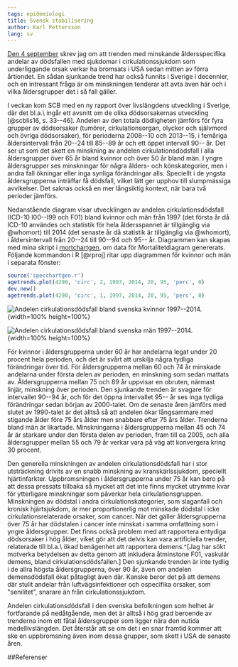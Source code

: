 ```yaml
---
tags: epidemiologi
title: Svensk stabilisering
author: Karl Pettersson
lang: sv
---
```


[Den 4 september](http://static-dust.klpn.se/posts/2016-09-04-uscirc.html)
skrev jag om att trenden med minskande åldersspecifika andelar av dödsfallen
med sjukdomar i cirkulationssjukdom som underliggande orsak verkar ha bromsats
i USA sedan mitten av förra årtiondet. En sådan sjunkande trend har också funnits i
Sverige i decennier, och en intressant fråga är om minskningen tenderar att
avta även här och i vilka åldersgrupper det i så fall gäller.

I veckan kom SCB med en ny rapport över livslängdens utveckling i Sverige, där
det bl.a.\ ingår ett avsnitt om de olika dödsorsakernas utveckling 
[@scblis16, s. 33--46]. Andelen av den totala dödligheten jämförs för fyra 
grupper av dödsorsaker (tumörer, cirkulationsorgan, olyckor och självmord och övriga
dödsorsaker), för perioderna 2008--10 och 2013--15, i femåriga åldersintervall
från 20--24 till 85--89 år och ett öppet intervall 90-- år. Det ser ut som det
skett en minskning av andelen cirkulationsdödsfall i alla åldersgrupper över 65
år bland kvinnor och över 50 år bland män. I yngre åldersgrupper ses
minskningar för några ålders- och könskategorier, men i andra fall ökningar
eller inga synliga förändringar alls. Speciellt i de yngsta åldersgrupperna
inträffar få dödsfall, vilket lätt ger upphov till slumpmässiga avvikelser. Det
saknas också en mer långsiktig kontext, när bara två perioder jämförs.

Nedanstående diagram visar utvecklingen av andelen cirkulationsdödsfall (ICD-10
I00--I99 och F01) bland kvinnor och män från 1997 (det första år då ICD-10
användes och statistik för hela åldersspannet är tillgänglig via @whomort) till
2014 (det senaste år då statistik är tillgänglig via @whomort), i åldersintervall
från 20--24 till 90--94 och 95-- år. Diagrammen kan skapas med mina skript i 
[mortchartgen](https://github.com/klpn/mortchartgen), om data för
Mortalitetdiagram genererats. Följande kommandon i R [@rproj] ritar upp diagrammen för
kvinnor och män i separata fönster:

``` {.R .numberLines}
source('specchartgen.r')
agetrends.plot(4290, 'circ', 2, 1997, 2014, 20, 95, 'perc', 0)
dev.new()
agetrends.plot(4290, 'circ', 1, 1997, 2014, 20, 95, 'perc', 0)
```


![Andelen cirkulationsdödsfall bland svenska kvinnor
1997--2014.](../images/Sv9714KvAndelCirk.svg){width=100% height=100%}

![Andelen cirkulationsdödsfall bland svenska män 
1997--2014.](../images/Sv9714MAndelCirk.svg){width=100% height=100%}

För kvinnor i åldersgrupperna under 60 år har andelarna legat under 20 procent
hela perioden, och det är svårt att urskilja några tydliga förändringar över
tid. För åldersgrupperna mellan 60 och 74 år minskade andelarna under första
delen av perioden, en minskning som sedan mattats av. Åldersgrupperna mellan 75
och 89 år uppvisar en obruten, närmast linjär, minskning över perioden. Den
sjunkande trenden är svagare för intervallet 90--94 år, och för det öppna
intervallet 95-- år ses inga tydliga förändringar sedan början av 2000-talet.
Om de senaste åren jämförs med slutet av 1990-talet är det alltså så att
andelen ökar långsammare med stigande ålder före 75 års ålder men snabbare
efter 75 års ålder. Trenderna bland män är likartade. Minskningarna i
åldersgrupperna mellan 45 och 74 år är starkare under den första delen av
perioden, fram till ca 2005, och alla åldersgrupper mellan 55 och 79 år verkar
vara på väg att konvergera kring 30 procent.

Den generella minskningen av andelen cirkulationsdödsfall har i stor
utsträckning drivits av en snabb minskning av kranskärlssjukdom, speciellt
hjärtinfarkter. Uppbromsningen i åldersgrupperna under 75 år kan bero på att
dessa pressats tillbaka så mycket att det inte finns mycket utrymme kvar för
ytterligare minskningar som påverkar hela cirkulationsgruppen. Minskningen av
dödstal i andra cirkulationskategorier, som slaganfall och kronisk
hjärtsjukdom, är mer proportionerlig mot minskade dödstal i icke
cirkulationsrelaterade orsaker, som cancer. När det gäller åldersgrupperna över
75 år har dödstalen i cancer inte minskat i samma omfattning som i yngre
åldersgrupper. Det finns också problem med att rapportera entydiga dödsorsaker
i hög ålder, viket gör att det delvis kan vara artificiella trender, relaterade
till bl.a.\ ökad benägenhet att rapportera demens.^[Jag har sökt motverka
betydelsen av detta genom att inkludera åtminstone F01, vaskulär demens, bland
cirkulationsdödsfallen.] Den sjunkande trenden är inte tydlig i de allra högsta
åldersgrupperna, över 90 år, även om andelen demensdödsfall ökat påtagligt även
där. Kanske beror det på att demens där stulit andelar från luftvägsinfektioner
och ospecifika orsaker, som "senilitet", snarare än från cirkulationssjukdom.

Andelen cirkulationsdödsfall i den svenska befolkningen som helhet är
fortfarande på nedåtgående, men det är alltså i hög grad beroende av trenderna inom
ett fåtal åldersgrupper som ligger nära den nutida medellivslängden. Det
återstår att se om det i en snar framtid kommer att ske en uppbromsning även
inom dessa grupper, som skett i USA de senaste åren.

##Referenser
